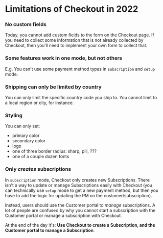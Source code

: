 # Limitations of Checkout in 2022

### No custom fields

Today, you cannot add custom fields to the form on the Checkout page. If you
need to collect some information that is not already collected by Checkout,
then you'll need to implement your own form to collect that.

### Some features work in one mode, but not others

E.g. You can't use some payment method types in `subscription` and `setup`
mode.

### Shipping can only be limited by country

You can only limit the specific country code you ship to. You cannot
limit to a local region or city, for instance.


### Styling

You can only set:

- primary color
- secondary color
- logo
- one of three border radius: sharp, pill, ???
- one of a couple dozen fonts

### Only _creates_ subscriptions

In `subscription` mode, Checkout only creates new Subscriptions. There isn't a
way to update or manage Subscriptions easily with Checkout (you can technically
use `setup` mode to get a new payment method, but then you have to add the
logic for updating the PM on the customer/subscription).

Instead, users should use the Customer portal to _manage_ subscriptions. A lot
of people are confused by why you cannot start a subscription with the Customer
portal or manage a subscription with Checkout.

At the end of the day it's: **Use Checkout to create a Subscription, and the
Customer portal to manage a Subscription**.
